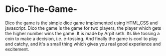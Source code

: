# Dico-The-Game-

Dico the game is the simple dice game implemented using HTML,CSS and javascript.
Dico the game is the game for two players, the player which gets the higher number wins the game.
It is made by Arpit seth.
Its like tossing a coin to make a decision, i.e. e-tossing.
And finally the game is cool to play and catchy, and it's a small thing which gives you real good experience and excitement.
